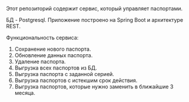 Этот репозиторий содержит сервис, который управляет паспортами.

БД - Postgresql. Приложение построено на Spring Boot и архитектуре REST.

Функциональность сервиса:
1. Сохранение нового паспорта.
2. Обновление данных паспорта.
3. Удаление паспорта.
4. Выгрузка всех паспортов из БД.
5. Выгрузка паспорта с заданной серией.
6. Выгрузка паспортов с истекшим срок действия.
7. Выгрузка паспортов, которые нужно заменить в ближайшие 3 месяца.